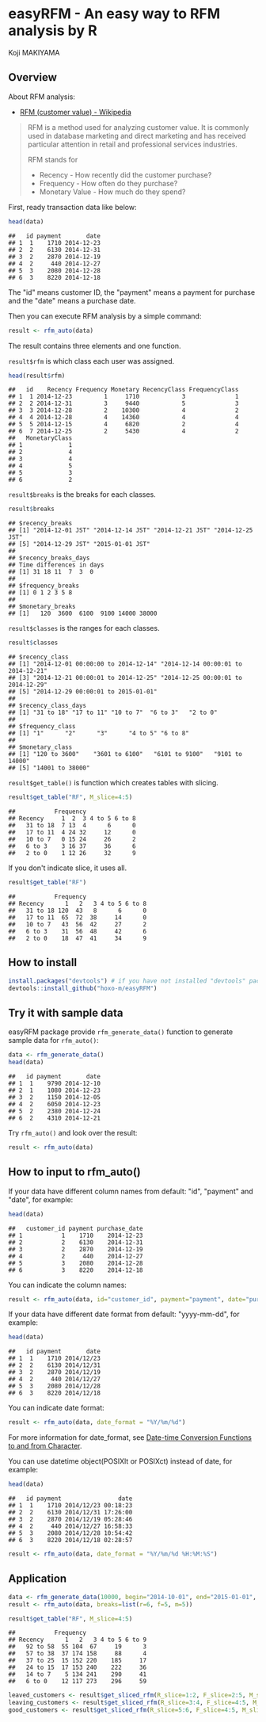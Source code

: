# easyRFM - An easy way to RFM analysis by R
Koji MAKIYAMA  



## Overview

About RFM analysis:

- [RFM (customer value) - Wikipedia](http://en.wikipedia.org/wiki/RFM_%28customer_value%29)

> RFM is a method used for analyzing customer value. It is commonly used in database marketing and direct marketing and has received particular attention in retail and professional services industries.
> 
> RFM stands for
>
> - Recency - How recently did the customer purchase?
> - Frequency - How often do they purchase?
> - Monetary Value - How much do they spend?

First, ready transaction data like below:




```r
head(data)
```

```
##   id payment       date
## 1  1    1710 2014-12-23
## 2  2    6130 2014-12-31
## 3  2    2870 2014-12-19
## 4  2     440 2014-12-27
## 5  3    2080 2014-12-28
## 6  3    8220 2014-12-18
```

The "id" means customer ID, the "payment" means a payment for purchase and the "date" means a purchase date.

Then you can execute RFM analysis by a simple command:


```r
result <- rfm_auto(data)
```

The result contains three elements and one function.

`result$rfm` is which class each user was assigned.


```r
head(result$rfm)
```

```
##   id    Recency Frequency Monetary RecencyClass FrequencyClass
## 1  1 2014-12-23         1     1710            3              1
## 2  2 2014-12-31         3     9440            5              3
## 3  3 2014-12-28         2    10300            4              2
## 4  4 2014-12-28         4    14360            4              4
## 5  5 2014-12-15         4     6820            2              4
## 6  7 2014-12-25         2     5430            4              2
##   MonetaryClass
## 1             1
## 2             4
## 3             4
## 4             5
## 5             3
## 6             2
```

`result$breaks` is the breaks for each classes.


```r
result$breaks
```

```
## $recency_breaks
## [1] "2014-12-01 JST" "2014-12-14 JST" "2014-12-21 JST" "2014-12-25 JST"
## [5] "2014-12-29 JST" "2015-01-01 JST"
## 
## $recency_breaks_days
## Time differences in days
## [1] 31 18 11  7  3  0
## 
## $frequency_breaks
## [1] 0 1 2 3 5 8
## 
## $monetary_breaks
## [1]   120  3600  6100  9100 14000 38000
```

`result$classes` is the ranges for each classes.


```r
result$classes
```

```
## $recency_class
## [1] "2014-12-01 00:00:00 to 2014-12-14" "2014-12-14 00:00:01 to 2014-12-21"
## [3] "2014-12-21 00:00:01 to 2014-12-25" "2014-12-25 00:00:01 to 2014-12-29"
## [5] "2014-12-29 00:00:01 to 2015-01-01"
## 
## $recency_class_days
## [1] "31 to 18" "17 to 11" "10 to 7"  "6 to 3"   "2 to 0"  
## 
## $frequency_class
## [1] "1"      "2"      "3"      "4 to 5" "6 to 8"
## 
## $monetary_class
## [1] "120 to 3600"    "3601 to 6100"   "6101 to 9100"   "9101 to 14000" 
## [5] "14001 to 38000"
```

`result$get_table()` is function which creates tables with slicing.


```r
result$get_table("RF", M_slice=4:5)
```

```
##           Frequency
## Recency     1  2  3 4 to 5 6 to 8
##   31 to 18  7 13  4      6      0
##   17 to 11  4 24 32     12      0
##   10 to 7   0 15 24     26      2
##   6 to 3    3 16 37     36      6
##   2 to 0    1 12 26     32      9
```

If you don't indicate slice, it uses all.


```r
result$get_table("RF")
```

```
##           Frequency
## Recency      1   2   3 4 to 5 6 to 8
##   31 to 18 120  43   8      6      0
##   17 to 11  65  72  38     14      0
##   10 to 7   43  56  42     27      2
##   6 to 3    31  56  48     42      6
##   2 to 0    18  47  41     34      9
```

## How to install


```r
install.packages("devtools") # if you have not installed "devtools" package
devtools::install_github("hoxo-m/easyRFM")
```

## Try it with sample data

easyRFM package provide `rfm_generate_data()` function to generate sample data for `rfm_auto()`:


```r
data <- rfm_generate_data()
head(data)
```

```
##   id payment       date
## 1  1    9790 2014-12-10
## 2  1    1080 2014-12-23
## 3  2    1150 2014-12-05
## 4  2    6050 2014-12-23
## 5  2    2380 2014-12-24
## 6  2    4310 2014-12-21
```

Try `rfm_auto()` and look over the result:


```r
result <- rfm_auto(data)
```

## How to input to rfm_auto()

If your data have different column names from default: "id", "payment" and "date", for example:




```r
head(data)
```

```
##   customer_id payment purchase_date
## 1           1    1710    2014-12-23
## 2           2    6130    2014-12-31
## 3           2    2870    2014-12-19
## 4           2     440    2014-12-27
## 5           3    2080    2014-12-28
## 6           3    8220    2014-12-18
```

You can indicate the column names:


```r
result <- rfm_auto(data, id="customer_id", payment="payment", date="purchase_date")
```

If your data have different date format from default: "yyyy-mm-dd", for example:




```r
head(data)
```

```
##   id payment       date
## 1  1    1710 2014/12/23
## 2  2    6130 2014/12/31
## 3  2    2870 2014/12/19
## 4  2     440 2014/12/27
## 5  3    2080 2014/12/28
## 6  3    8220 2014/12/18
```

You can indicate date format:


```r
result <- rfm_auto(data, date_format = "%Y/%m/%d")
```

For more information for date_format, see [Date-time Conversion Functions to and from Character](http://stat.ethz.ch/R-manual/R-patched/library/base/html/strptime.html).

You can use datetime object(POSIXlt or POSIXct) instead of date, for example:




```r
head(data)
```

```
##   id payment                date
## 1  1    1710 2014/12/23 00:18:23
## 2  2    6130 2014/12/31 17:26:00
## 3  2    2870 2014/12/19 05:28:46
## 4  2     440 2014/12/27 16:58:33
## 5  3    2080 2014/12/28 10:54:42
## 6  3    8220 2014/12/18 02:28:57
```


```r
result <- rfm_auto(data, date_format = "%Y/%m/%d %H:%M:%S")
```

## Application


```r
data <- rfm_generate_data(10000, begin="2014-10-01", end="2015-01-01", seed=123)
result <- rfm_auto(data, breaks=list(r=6, f=5, m=5))

result$get_table("RF", M_slice=4:5)
```

```
##           Frequency
## Recency      1   2   3 4 to 5 6 to 9
##   92 to 58  55 104  67     19      3
##   57 to 38  37 174 158     88      4
##   37 to 25  15 152 220    185     17
##   24 to 15  17 153 240    222     36
##   14 to 7    5 134 241    290     41
##   6 to 0    12 117 273    296     59
```

```r
leaved_customers <- result$get_sliced_rfm(R_slice=1:2, F_slice=2:5, M_slice=4:5)
leaving_customers <- result$get_sliced_rfm(R_slice=3:4, F_slice=4:5, M_slice=4:5)
good_customers <- result$get_sliced_rfm(R_slice=5:6, F_slice=4:5, M_slice=4:5)
```
